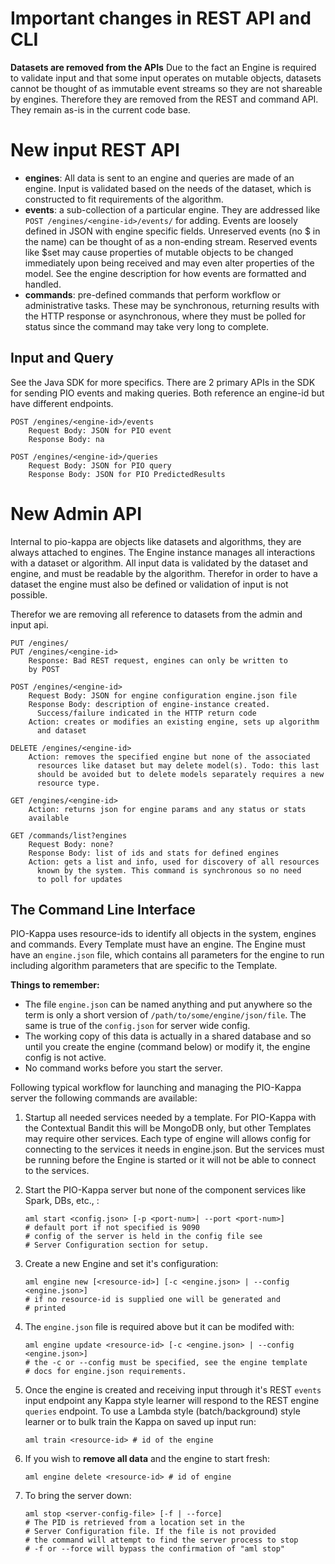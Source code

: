 # Important changes in REST API and CLI

**Datasets are removed from the APIs** Due to the fact an Engine is required to validate input and that some input operates on mutable objects, datasets cannot be thought of as immutable event streams so they are not shareable by engines. Therefore they are removed from the REST and command API. They remain as-is in the current code base.

# New input REST API

 - **engines**: All data is sent to an engine and queries are made of an engine. Input is validated based on the needs of the dataset, which is constructed to fit requirements of the algorithm.
 - **events**: a sub-collection of a particular engine. They are addressed like `POST /engines/<engine-id>/events/` for adding. Events are loosely defined in JSON with engine specific fields. Unreserved events (no $ in the name) can be thought of as a non-ending stream. Reserved events like $set may cause properties of mutable objects to be changed immediately upon being received and may even alter properties of the model. See the engine description for how events are formatted and handled.
 - **commands**: pre-defined commands that perform workflow or administrative tasks. These may be synchronous, returning results with the HTTP response or asynchronous, where they must be polled for status since the command may take very long to complete.

## Input and Query

See the Java SDK for more specifics. There are 2 primary APIs in the SDK for sending PIO events and making queries. Both reference an engine-id but have different endpoints.

    POST /engines/<engine-id>/events
        Request Body: JSON for PIO event
        Response Body: na
        
    POST /engines/<engine-id>/queries
        Request Body: JSON for PIO query
        Response Body: JSON for PIO PredictedResults

# New Admin API

Internal to pio-kappa are objects like datasets and algorithms, they are always attached to engines. The Engine instance manages all interactions with a dataset or algorithm. All input data is validated by the dataset and engine, and must be readable by the algorithm. Therefor in order to have a dataset the engine must also be defined or validation of input is not possible.

Therefor we are removing all reference to datasets from the admin and input api. 
          
    PUT /engines/
    PUT /engines/<engine-id>
        Response: Bad REST request, engines can only be written to
        by POST
    
    POST /engines/<engine-id> 
        Request Body: JSON for engine configuration engine.json file
        Response Body: description of engine-instance created. 
          Success/failure indicated in the HTTP return code
        Action: creates or modifies an existing engine, sets up algorithm 
          and dataset
        
    DELETE /engines/<engine-id>
        Action: removes the specified engine but none of the associated 
          resources like dataset but may delete model(s). Todo: this last
          should be avoided but to delete models separately requires a new
          resource type.
          
    GET /engines/<engine-id>
        Action: returns json for engine params and any status or stats
        available

    GET /commands/list?engines
        Request Body: none?
        Response Body: list of ids and stats for defined engines
        Action: gets a list and info, used for discovery of all resources 
          known by the system. This command is synchronous so no need
          to poll for updates

## The Command Line Interface

PIO-Kappa uses resource-ids to identify all objects in the system, engines and commands. Every Template must have an engine. The Engine must have an `engine.json` file, which contains all parameters for the engine to run including algorithm parameters that are specific to the Template.

**Things to remember:** 
 - The file `engine.json` can be named anything and put anywhere so the term is only a short version of `/path/to/some/engine/json/file`. The same is true of the `config.json` for server wide config.
 - The working copy of this data is actually in a shared database and so until you create the engine (command below) or modify it, the engine config is not active. 
 - No command works before you start the server.

Following typical workflow for launching and managing the PIO-Kappa server the following commands are available:

 1. Startup all needed services needed by a template. For PIO-Kappa with the Contextual Bandit this will be MongoDB only, but other Templates may require other services. Each type of engine will allows config for connecting to the services it needs in engine.json. But the services must be running before the Engine is started or it will not be able to connect to the services.

 1. Start the PIO-Kappa server but none of the component services like Spark, DBs, etc., :
        
        aml start <config.json> [-p <port-num>| --port <port-num>]
        # default port if not specified is 9090
        # config of the server is held in the config file see
        # Server Configuration section for setup.
        
 1. Create a new Engine and set it's configuration:

        aml engine new [<resource-id>] [-c <engine.json> | --config <engine.json>]
        # if no resource-id is supplied one will be generated and 
        # printed
        
 1. The `engine.json` file is required above but it can be modifed with:

        aml engine update <resource-id> [-c <engine.json> | --config <engine.json>]
        # the -c or --config must be specified, see the engine template
        # docs for engine.json requirements.

 1. Once the engine is created and receiving input through it's REST `events` input endpoint any Kappa style learner will respond to the REST engine `queries` endpoint. To use a Lambda style (batch/background) style learner or to bulk train the Kappa on saved up input run:
    
        aml train <resource-id> # id of the engine
        
 1. If you wish to **remove all data** and the engine to start fresh:

        aml engine delete <resource-id> # id of engine

 1. To bring the server down:

        aml stop <server-config-file> [-f | --force]
        # The PID is retrieved from a location set in the
        # Server Configuration file. If the file is not provided
        # the command will attempt to find the server process to stop
        # -f or --force will bypass the confirmation of "aml stop"
        
    